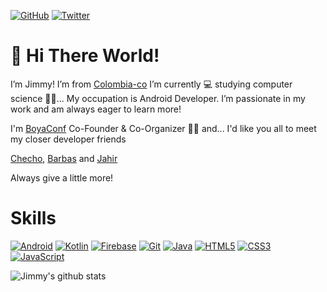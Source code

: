 <p>
	<a href="https://github.com/jimmyale3102"><img src="https://img.shields.io/github/followers/jimmyale3102.svg?label=GitHub&style=social" alt="GitHub"></a>
	<a href="https://twitter.com/https://twitter.com/jimmyale3201"><img src="https://img.shields.io/twitter/follow/jimmyale3201?label=Twitter&style=social" alt="Twitter"></a>
</p>

# 👋 Hi There World!

I’m Jimmy! I’m from [Colombia-co](https://www.google.com/maps/place/Colombia/@4,-72z/)
I’m currently 💻 studying computer science 👨‍💻... My occupation is Android Developer. I’m passionate in my work and am always eager to learn more!

I'm [BoyaConf](https://boyaconf.com/) Co-Founder & Co-Organizer ✌🏼 and... I'd like you all to meet my closer developer friends

[Checho](https://github.com/Sarl23), [Barbas](https://github.com/judagonsa) and [Jahir](https://github.com/jahirfiquitiva)

Always give a little more!

# Skills

[![Android](https://img.shields.io/badge/Android-white?style=for-the-badge&logo=android&logoColor=fff&color=616161)](https://www.android.com/)
[![Kotlin](https://img.shields.io/badge/Kotlin-white?style=for-the-badge&logo=kotlin&logoColor=fff&color=616161)](https://kotlinlang.org/)
[![Firebase](https://img.shields.io/badge/Firebase-white?style=for-the-badge&logo=firebase&logoColor=fff&color=616161)](https://firebase.google.com/)
[![Git](https://img.shields.io/badge/Git-white?style=for-the-badge&logo=git&logoColor=fff&color=616161)](https://git-scm.com/)
[![Java](https://img.shields.io/badge/Java-white?style=for-the-badge&logo=java&logoColor=fff&color=616161)](https://www.java.com)
[![HTML5](https://img.shields.io/badge/HTML5-white?style=for-the-badge&logo=html5&logoColor=fff&color=616161)](https://developer.mozilla.org/en-US/docs/Web/Guide/HTML/HTML5)
[![CSS3](https://img.shields.io/badge/CSS3-white?style=for-the-badge&logo=css3&logoColor=fff&color=616161)](https://www.w3schools.com/css/css_intro.asp)
[![JavaScript](https://img.shields.io/badge/JavaScript-white?style=for-the-badge&logo=javascript&logoColor=fff&color=616161)](https://www.javascript.com/)

![Jimmy's github stats](https://github-readme-stats.vercel.app/api?username=jimmyale3102&show_icons=true&theme=radical&bg_color=424242&icon_color=fff&title_color=fff&text_color=fff)
